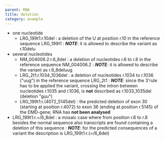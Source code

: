 ```yaml
---
parent: RNA
title: deletion
category: example
---
```


*	one nucleotide
	*	LRG\_199t1:r.10del
	:	a deletion of the U at position r.10 in the reference sequence LRG\_199t1
	:	_**NOTE**_: it is allowed to describe the variant as r.10delu 
*	several nucleotides
	*	NM\_004006.2:r.6\_8del
	:	a deletion of nucleotides r.6 to r.8 in the reference sequence NM\_004006.2
	:	_**NOTE**_: it is allowed to describe the variant as r.6\_8deluug
	*	LRG\_2t1:r.1034_1036del
	:	a deletion of nucleotides r.1034 to r.1036 ("uug") in the reference sequence LRG\_2t1
	:	_**NOTE**_: since the 3'rule has to be applied the variant, crossing the intron between nucleotides r.1035 and r.1036, is **not** described as r.1033_1035del (deletion "guu")
	*	LRG\_199t1:r.(4072\_5145del)
	:	the predicted deletion of exon 30 (starting at position r.4072) to exon 36 (ending at position r.5145) of the DMD-gene; RNA has **not been analysed**
*	LRG_199t1:r.=/6\_8del
	:	a mosaic case where from position r.6 to r.8 besides the normal sequence also transcripts are found containing a deletion of this sequence
	: _**NOTE**_:	for the predicted consequences of a variant the description is LRG_199t1:r.(=/6\_8del)
	
